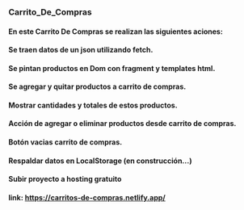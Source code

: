 ### Carrito_De_Compras
#### En este Carrito De Compras se realizan las siguientes aciones:

#### Se traen datos de un json utilizando fetch.
#### Se pintan productos en Dom con fragment y templates html.
#### Se agregar y quitar productos a carrito de compras.
#### Mostrar cantidades y totales de estos productos.
#### Acción de agregar o eliminar productos desde carrito de compras.
#### Botón vacias carrito de compras.
#### Respaldar datos en LocalStorage (en construcción...)
#### Subir proyecto a hosting gratuito 
#### link: https://carritos-de-compras.netlify.app/
